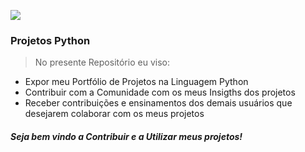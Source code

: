![](https://www.vectorlogo.zone/logos/python/python-vertical.svg) 
### Projetos Python

> No presente Repositório eu viso:
- Expor meu Portfólio de Projetos na Linguagem Python
- Contribuir com a Comunidade com os meus Insigths dos projetos
- Receber contribuições e ensinamentos dos demais usuários que desejarem colaborar com os meus projetos

##### Seja bem vindo a Contribuir e a Utilizar meus projetos!
